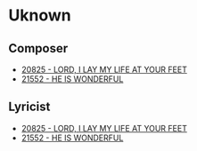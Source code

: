 # Uknown

## Composer

- [20825 - LORD, I LAY MY LIFE AT YOUR FEET](/hymns/20825.md)
- [21552 - HE IS WONDERFUL](/hymns/21552.md)

## Lyricist

- [20825 - LORD, I LAY MY LIFE AT YOUR FEET](/hymns/20825.md)
- [21552 - HE IS WONDERFUL](/hymns/21552.md)

